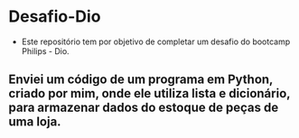 # Desafio-Dio

- Este repositório tem por objetivo de completar um desafio do bootcamp Philips - Dio.

## Enviei um código de um programa em Python, criado por mim, onde ele utiliza lista e dicionário, para armazenar dados do estoque de peças de uma loja.
